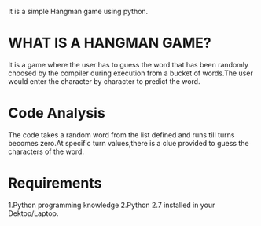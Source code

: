 It is a simple Hangman game using python.

# WHAT IS A HANGMAN GAME?
It is a game where the user has to guess the word that has been randomly choosed by the compiler during execution from a bucket of words.The user would enter the character by character to predict the word.

# Code Analysis
The code takes a random word from the list defined and runs till turns becomes zero.At specific turn values,there is a clue provided to guess the characters of the word.

# Requirements

1.Python programming knowledge
2.Python 2.7 installed in your Dektop/Laptop.
